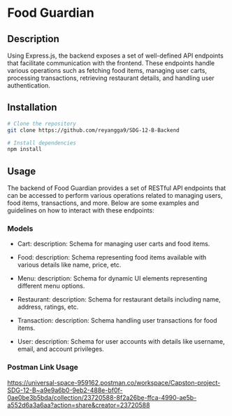 
# Food Guardian 

## Description

Using Express.js, the backend exposes a set of well-defined API endpoints that facilitate communication with the frontend. These endpoints handle various operations such as fetching food items, managing user carts, processing transactions, retrieving restaurant details, and handling user authentication.


## Installation

```bash
# Clone the repository
git clone https://github.com/reyangga9/SDG-12-B-Backend

# Install dependencies
npm install
```

## Usage

The backend of Food Guardian provides a set of RESTful API endpoints that can be accessed to perform various operations related to managing users, food items, transactions, and more. Below are some examples and guidelines on how to interact with these endpoints:

### Models

- Cart:
    description: Schema for managing user carts and food items.
  
- Food:
    description: Schema representing food items available with various details like name, price, etc.
  
- Menu:
    description: Schema for dynamic UI elements representing different menu options.

- Restaurant:
    description: Schema for restaurant details including name, address, ratings, etc.

- Transaction:
    description: Schema handling user transactions for food items.

- User:
    description: Schema for user accounts with details like username, email, and account privileges.

### Postman Link Usage

https://universal-space-959162.postman.co/workspace/Capston-project-SDG-12-B~a9e9a6b0-9eb2-488e-bf0f-0ae0be3b5bda/collection/23720588-8f2a26be-ffca-4990-ae5b-a552d6a3a6aa?action=share&creator=23720588

